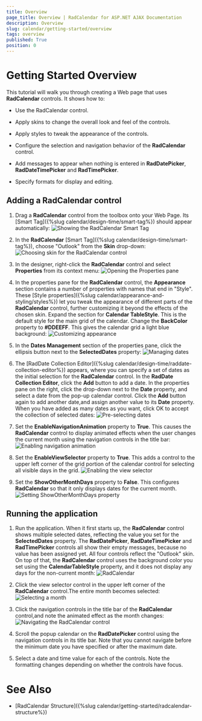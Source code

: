 ```yaml
---
title: Overview
page_title: Overview | RadCalendar for ASP.NET AJAX Documentation
description: Overview
slug: calendar/getting-started/overview
tags: overview
published: True
position: 0
---
```


# Getting Started Overview



This tutorial will walk you through creating a Web page that uses **RadCalendar** controls. It shows how to:

* Use the  RadCalendar control.

* Apply skins to change the overall look and feel of the controls.

* Apply styles to tweak the appearance of the controls.

* Configure the selection and navigation behavior of the **RadCalendar** control.

* Add messages to appear when nothing is entered in **RadDatePicker**, **RadDateTimePicker** and **RadTimePicker**.

* Specify formats for display and editing.

## Adding a RadCalendar control

1. Drag a **RadCalendar** control from the toolbox onto your Web Page. Its [Smart Tag]({%slug calendar/design-time/smart-tag%}) should appear automatically:
![Showing the RadCalendar Smart Tag](images/calendar_gettingstarted_001.png)

2. In the **RadCalendar** [Smart Tag]({%slug calendar/design-time/smart-tag%}), choose "Outlook" from the **Skin** drop-down:
![Choosing skin for the RadCalendar control](images/calendar_gettingstarted_002.png)

3. In the designer, right-click the **RadCalendar** control and select **Properties** from its context menu:
![Opening the Properties pane](images/GettingStarted_AddingRadCalendar_Properties.png)

4. In the properties pane for the **RadCalendar** control, the **Appearance** section contains a number of properties with names that end in "Style". These [Style properties]({%slug calendar/appearance-and-styling/styles%}) let you tweak the appearance of different parts of the **RadCalendar** control, further customizing it beyond the effects of the chosen skin. Expand the section for **Calendar TableStyle**. This is the default style for the main grid of the calendar. Change the **BackColor** property to **#DDEEFF**. This gives the calendar grid a light blue background:
![Customizing appearance](images/GettingStarted_AddingRadCalendar004.png)

5. In the **Dates Management** section of the properties pane, click the ellipsis button next to the **SelectedDates** property:
![Managing dates](images/GettingStarted_AddingRadCalendar005.png)

6. The [RadDate Collection Editor]({%slug calendar/design-time/raddate-collection-editor%}) appears, where you can specify a set of dates as the initial selection for the **RadCalendar** control. In the **RadDate Collection Editor**, click the **Add** button to add a date. In the properties pane on the right, click the drop-down next to the **Date** property, and select a date from the pop-up calendar control. Click the **Add** button again to add another date,and assign another value to its **Date** property. When you have added as many dates as you want, click OK to accept the collection of selected dates:
![Pre-selecting dates](images/GettingStarted_AddingRadCalendar006_RadDateCollectionEditor.png)

7. Set the **EnableNavigationAnimation** property to **True**. This causes the **RadCalendar** control to display animated effects when the user changes the current month using the navigation controls in the title bar:
![Enabling navigation animation](images/GettingStarted_AddingRadCalendar007_EnableNavigationAnimation.png)

8. Set the **EnableViewSelector** property to **True**. This adds a control to the upper left corner of the grid portion of the calendar control for selecting all visible days in the grid.
![Enabling the view selector](images/GettingStarted_AddingRadCalendar008_EnableViewSelector.png)

9. Set the **ShowOtherMonthDays** property to **False**. This configures **RadCalendar** so that it only displays dates for the current month.
![Setting ShowOtherMonthDays property](images/GettingStarted_AddingRadCalendar008_ShowOtherMonthsView.png)



## Running the application

1. Run the application. When it first starts up, the **RadCalendar** control shows multiple selected dates, reflecting the value you set for the **SelectedDates** property. The **RadDatePicker**, **RadDateTimePicker** and **RadTimePicker** controls all show their empty messages, because no value has been assigned yet. All four controls reflect the "Outlook" skin. On top of that, the **RadCalendar** control uses the background color you set using the **CalendarTableStyle** property, and it does not display any days for the non-current month:
![RadCalendar](images/GettingStarted_RunningTheApplication.png)

2. Click the view selector control in the upper left corner of the **RadCalendar** control.The entire month becomes selected:
![Selecting a month](images/GettingStarted_RunningTheApplication004.png)

3. Click the navigation controls in the title bar of the **RadCalendar** control,and note the animated effect as the month changes:
![Navigating the RadCalendar control](images/GettingStarted_RunningTheApplication005.png)

4. Scroll the popup calendar on the **RadDatePicker** control using the navigation controls in its title bar. Note that you cannot navigate before the minimum date you have specified or after the maximum date.

5. Select a date and time value for each of the controls. Note the formatting changes depending on whether the controls have focus.

# See Also

 * [RadCalendar Structure]({%slug calendar/getting-started/radcalendar-structure%})


